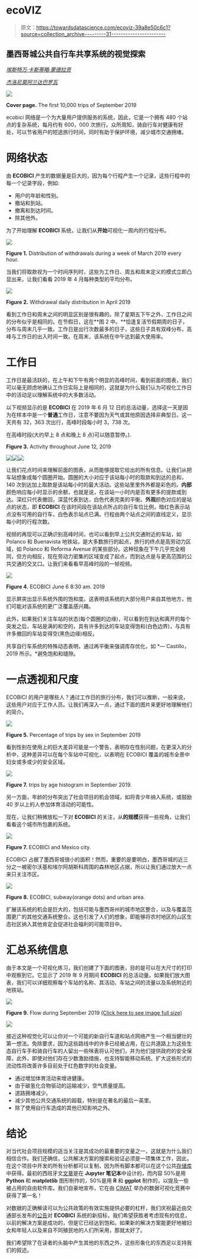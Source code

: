 # ecoVIZ

> 原文：<https://towardsdatascience.com/ecoviz-39a8e50c6c1?source=collection_archive---------31----------------------->

## 墨西哥城公共自行车共享系统的视觉探索

[*埃斯特万·卡斯蒂略·蒙德拉贡*](https://twitter.com/ecastillomon)

[*杰洛尼莫阿兰达巴罗瓦*](https://twitter.com/jeroaranda)

![](img/3a7bb2767b8e27e2651e04ba360da104.png)

**Cover page.** The first 10,000 trips of September 2019

ecobici 网络是一个为大量用户提供服务的系统，因此，它是一个拥有 480 个站点的复杂系统，每月约有 600，000 次旅行。众所周知，骑自行车对健康有好处，可以节省用户的短途旅行时间，同时有助于保护环境，减少城市交通拥堵。

# 网络状态

由 **ECOBICI** 产生的数据量是巨大的，因为每个行程产生一个记录，这些行程中的每一个记录字段，例如:

*   用户的年龄和性别。
*   撤站和到站。
*   撤离和到达时间。
*   除其他外。

为了开始理解 **ECOBICI** 系统，让我们从**开始**可视化一周内的行程分布。

![](img/5adc6491bdc099e4804dff4572368ba3.png)

**Figure 1.** Distribution of withdrawals during a week of March 2019 every hour.

当我们将取款视为一个时间序列时，这些为工作日、周五和周末定义的模式立即凸显出来，让我们看看 2019 年 4 月每种类型的平均分布。

![](img/b8111586bc95b76c20f12f6656fed7b1.png)

**Figure 2.** Withdrawal daily distribution in April 2019

看到工作日和周末之间的明显区别是很有趣的。除了星期五下午之外，工作日之间的分布似乎是相同的。在节假日，这在**图 2 中。**恰逢复活节假期周的日子，分布与周末几乎一致。工作日是出行次数最多的日子，这些日子具有双峰分布，高峰与工作日的出入时间一致。在周末，该系统在中午达到最大使用率。

# 工作日

工作日是最活跃的，在上午和下午有两个明显的高峰时间，看到前面的图表，我们可以毫无顾虑地确认工作日实际上是相同的，这就是为什么我们认为可视化工作日中的活动足以理解系统中的大多数活动。

以下视频显示的是 **ECOBICI** 在 2019 年 6 月 12 日的总活动量，选择这一天是因为在样本中是一个**普通**工作日，注意不要因为天气或其他原因选择非典型日。这一天共有 32，363 次出行，高峰时段每小时 3，738 次。

在高峰时段(大约早上 8 点和晚上 8 点)可以随意暂停。).

**Figure 3.** Activity throughout June 12, 2019</center>

![](img/f51360fac6b05df087e3011e14202068.png)![](img/65ac6644917c1fc26c08dbc0ff9ae578.png)![](img/553d97cf0451f07ce9dfcf9a3aee2179.png)

让我们花点时间来理解前面的图表，从而能够提取它给出的所有信息。让我们从把车站想象成每个圆圈开始。圆圈的大小对应于该站每小时的取款和到达的总和，140 次到达加上取款是该站每小时的最大活动。这些站里里外外都是彩色的。**内部**颜色响应每小时显示的余额，也就是说，在该站一小时内是否有更多的提款或到达。深红只代表撤回，深蓝代表到达，白色代表完美的平衡。**外观**颜色对应的是站点的状态，即 **ECOBICI** 在该时间段在该站点所占的自行车位比例，暗红色表示站点没有可用的自行车，白色表示站点已满。行程由两个站点之间的直线定义，显示每小时的行程次数。

视频的再现可以正确识别高峰时间，也可以看到早上公共交通附近的车站，如 Polanco 和 Buenavista 地铁站，是大多数旅行的起点，旅行的终点是高劳动力区域，如 Polanco 和 Reforma Avenue 的某些部分。这种现象在下午几乎完全相同，但方向相反，现在劳动力密集的区域变成了起点，而到达点是与更高范围的公共交通的交叉口。让我们来看看早高峰时段的一帧视频。

![](img/aab9e9d660298833dd6bfe00b6b0b1c5.png)

**Figure 4.** ECOBICI June 6 8:30 am. 2019

显示屏突出显示系统外围的饱和度。这表明该系统的大部分用户来自其他地方，他们可能对该系统的更广泛覆盖感兴趣。

此外，如果我们关注车站的状态(每个圆圈的边缘)，可以看到在到达和离开的每个突发之后，车站是满的和空的，具有许多到达的车站变得饱和(白色边界)，与具有许多撤回的车站变得空(黑色边缘)相反。

共享自行车系统的特殊动态表明，通过再平衡来强调库存优化，如 *— Castillo，2019 所示。*避免饱和和缝隙。

# 一点透视和尺度

ECOBICI 的用户是哪些人？通过工作日的旅行分布，我们可以推断，一般来说，这些用户对应于工作人员。让我们再深入一点，通过下面的图片来更好地理解他们的简介。

![](img/8c45284a067af90f0798b3bded386474.png)

**Figure 5\.** Percentage of trips by sex in September 2019

看到性别在使用上的巨大差异可能是一个警告，表明存在性别问题，在更深入的分析中，这种差异可以在每个车站中可视化，以表明在 ECOBICI 覆盖的城市全景中妇女或多或少的安全区域。

![](img/0bc93609b436af27ea682ce543750401.png)

**Figure 7\.** trips by age histogram in September 2019.

另一方面，年龄的分布突出了社会项目的机会领域，如将青少年纳入系统，或鼓励 40 岁以上的人参加体育活动的可能性。

现在，让我们稍微放松一下对 **ECOBICI** 的关注，从**的规模**获得一些视角，让我们看看这个城市所包裹的系统。

![](img/db0c5384d2ae6db7d8bbdf24558a4cb4.png)

**Figure 7.** ECOBICI and Mexico city.

ECOBICI 占据了墨西哥城很小的面积！然而，重要的是要明白，墨西哥城的近三分之一被密尔沃基和埃尔阿胡斯科周围的森林地区占据，所以让我们通过放大一点来只关注市区。

![](img/6acd124811673e84c8b602298b58cdbc.png)

**Figure 8.** ECOBICI, subway(orange dots) and urban area.

扩展该系统的机会是巨大的，包括可能与墨西哥州的城市地区整合，以及与覆盖范围更广的其他交通系统整合。这也引发了人们的想象，即能够将农村地区的山区生态社区纳入其他肯定会促进社会福利的可能项目中。

# 汇总系统信息

由于本文是一个可视化练习，我们创建了下面的图表，目的是可以在大尺寸的打印中观察到它。它显示了 2019 年 9 月期间 **ECOBICI** 的总活动量。如果我们放大图表，我们可以详细观察每个车站的名称、其活动、车站之间的流量以及系统附近的地铁站。

![](img/d390d490e92c1e296a7fe443c9b90051.png)

**Figure 9.** Flow during September 2019 [(Click here to see image full size)](https://est092.github.io/ecoVIZ/data/septiembre.png)

![](img/118a3075cb8c6cecc2b94aff1af0152d.png)

接近这种视觉化可以让你对一个可能的新自行车道和站点网络产生一个相当健壮的第一想法。免除要求，因为这些路线中的许多已经被占用，在公共道路上为这些生态自行车手和骑自行车的人留出一些咪表将认可他们，并为他们提供政府的安全保障，此外，即使对他们存在少数激励措施，也支持智能移动系统。扩大这些形式的流动性将改善许多目前处于红色数字的社会变量。

*   通过增加体育活动来增进健康。
*   由于碳氢化合物驱动的运输减少，空气质量提高。
*   道路拥堵减少。
*   减少其他公共交通系统的超载，特别是在著名的最后一英里。
*   除了使用自行车造成的其他已知影响之外。

# 结论

对当代社会项目规模的适当关注是其成功的最重要的变量之一，这就是为什么我们相信合作。我们还确信，公共解决方案的搜索和验证必须是一项集体工作，因此，在这个项目中开发的所有分析都可以复制，因为所有脚本都可以在这个公共[存储库](https://github.com/est092/ecoVIZ)中获得。最初的西班牙文[文章](https://est092.github.io/ecoVIZ/)是在 **Jupyter 笔记本**中设计的，而内容 50%是用 **Python** 和 **matplotlib** 图形制作的，50%是用 **R** 和 **ggplot** 制作的，以提及一些被占用的自由软件库。我们自豪地宣布，它在由 [CIMAT](https://www.cimat.mx) 举办的数据可视化竞赛中获得了第一名！

对数据的正确解读可以为公共政策的有效实施提供必要的杠杆，我们庆祝最近由交通部长发布的[公告](https://www.jefaturadegobierno.cdmx.gob.mx/comunicacion/nota/anuncia-gobierno-de-la-ciudad-de-mexico-nueva-licitacion-para-el-sistema-ecobici)对 **ECOBICI** 系统的新招标，我们希望获胜者考虑现有的信息，以前的解决方案是成功的，但是它已经达到饱和。如果新的解决方案能更好地被妇女和年轻人以及来自不同殖民地的人们所采用，那就太好了。

我们希望除了在读者的头脑中产生其他的东西之外，这些形象化的东西足以支持我们的叙述。